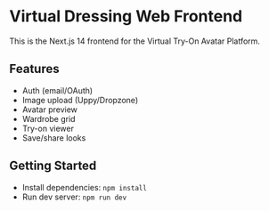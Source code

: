 # Virtual Dressing Web Frontend

This is the Next.js 14 frontend for the Virtual Try-On Avatar Platform.

## Features
- Auth (email/OAuth)
- Image upload (Uppy/Dropzone)
- Avatar preview
- Wardrobe grid
- Try-on viewer
- Save/share looks

## Getting Started
- Install dependencies: `npm install`
- Run dev server: `npm run dev`
